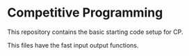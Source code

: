 # Competitive Programming

This repository contains the basic starting code setup for CP.

This files have the fast input output functions.